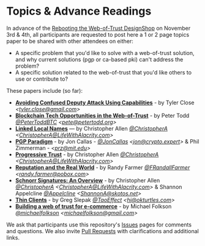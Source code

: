 Topics & Advance Readings
=========================

In advance of the [Rebooting the Web-of-Trust DesignShop](https://github.com/WebOfTrustInfo/rebooting-the-web-of-trust) on November 3rd & 4th, all participants are requested to post here a 1 or 2 page topics paper to be shared with other attendees on either:
* A specific problem that you'd like to solve with a web-of-trust solution, and why current solutions (pgp or ca-based pki) can't address the problem?
* A specific solution related to the web-of-trust that you'd like others to use or contribute to?

These papers include (so far):
* **[Avoiding Confused Deputy Attack Using Capabilities](https://github.com/WebOfTrustInfo/rebooting-the-web-of-trust/blob/master/topics-and-advance-readings/AvoidingConfusedDeputyAttackUsingCapabilities.md)** - by Tyler Close *\<tyler.close@gmail.com\>*
* **[Blockchain Tech Opportunities in the Web-of-Trust](https://github.com/WebOfTrustInfo/rebooting-the-web-of-trust/blob/master/topics-and-advance-readings/blockchain-opportunities.txt)** - by Peter Todd *[@PeterToddBTC](https://twitter.com/PeterToddBTC) \<pete@petertodd.org\>*
* **[Linked Local Names](https://github.com/WebOfTrustInfo/rebooting-the-web-of-trust/blob/master/topics-and-advance-readings/linked-local-names.md)** — by Christopher Allen *[@ChristopherA](https://twitter.com/ChristopherA) \<ChristopherA@LifeWithAlacrity.com\>*
* **[PGP Paradigm](https://github.com/WebOfTrustInfo/rebooting-the-web-of-trust/blob/master/topics-and-advance-readings/PGP-Paradigm.pdf)** - by Jon Callas - *[@JonCallas](https://twitter.com/joncallas) \<jon@crypto.expert>* & Phil Zimmerman - *\<prz@mit.edu\>*
* **[Progressive Trust](https://github.com/WebOfTrustInfo/rebooting-the-web-of-trust/blob/master/topics-and-advance-readings/progressive-trust.md)** - by Christopher Allen *[@ChristopherA](https://twitter.com/ChristopherA) \<ChristopherA@LifeWithAlacrity.com\>*
* **[Reputation and the Real World](https://github.com/WebOfTrustInfo/rebooting-the-web-of-trust/blob/master/topics-and-advance-readings/ReputationAndTheRealWorld.md)** - by Randy Farmer *[@FRandallFarmer](https://twitter.com/FRandallFarmer) \<randy.farmer@pobox.com\>*
* **[Schnorr Signatures: An Overview](https://github.com/WebOfTrustInfo/rebooting-the-web-of-trust/blob/master/topics-and-advance-readings/Schnorr-Signatures--An-Overview.md)** - by Christopher Allen *[@ChristopherA](https://twitter.com/ChristopherA) \<ChristopherA@LifeWithAlacrity.com\>* & Shannon Appelcline *[@Appelcline](https://twitter.com/Appelcline) \<ShannonA@skotos.net\>*
* **[Thin Clients](https://github.com/WebOfTrustInfo/rebooting-the-web-of-trust/blob/master/topics-and-advance-readings/thin-clients.md)** - by Greg Slepak *[@TaoEffect](https://twitter.com/TaoEffect) \<hi@okturtles.com\>*
* **[Building a web of trust for e-commerce](https://github.com/WebOfTrustInfo/rebooting-the-web-of-trust/blob/master/topics-and-advance-readings/e-commerce.md)** - by Michael Folkson *[@michaelfolkson](https://twitter.com/michaelfolkson) \<michaelfolkson@gmail.com\>*

We ask that participants use this repository's [Issues](https://github.com/WebOfTrustInfo/rebooting-the-web-of-trust/issues) pages for comments and questions. We also invite [Pull Requests](https://github.com/WebOfTrustInfo/rebooting-the-web-of-trust/pulls) with clarifications and additional links.
